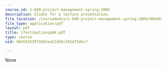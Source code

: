 ```yaml
---
course_id: 1-040-project-management-spring-2004
description: Slides for a lecture presentation.
file_location: /coursemedia/1-040-project-management-spring-2004/98e56352972db5aa21dd2c281d72decf_l7estimationsp04.pdf
file_type: application/pdf
layout: pdf
title: l7estimationsp04.pdf
type: course
uid: 98e56352972db5aa21dd2c281d72decf

---
```

None